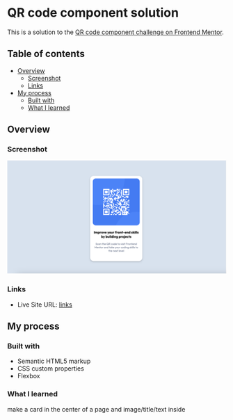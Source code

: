 # QR code component solution

This is a solution to the [QR code component challenge on Frontend Mentor](https://www.frontendmentor.io/challenges/qr-code-component-iux_sIO_H). 

## Table of contents

- [Overview](#overview)
  - [Screenshot](#screenshot)
  - [Links](#links)
- [My process](#my-process)
  - [Built with](#built-with)
  - [What I learned](#what-i-learned)


## Overview

### Screenshot

![QR code screenshot](./images/qrcode.png)

### Links

- Live Site URL: [links](https://wxleah.github.io/QR-code-practice/)

## My process

### Built with

- Semantic HTML5 markup
- CSS custom properties
- Flexbox

### What I learned

make a card in the center of a page and image/title/text inside





